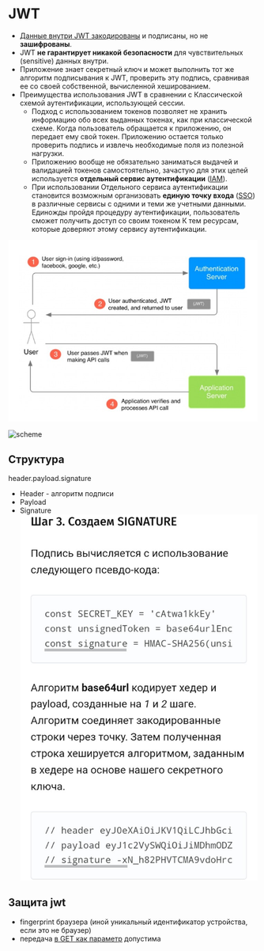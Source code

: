 # JWT

- [Данные внутри JWT закодированы](https://gist.github.com/zmts/802dc9c3510d79fd40f9dc38a12bccfc) и подписаны, но не __зашифрованы__.
- JWT __не гарантирует никакой безопасности__ для чувствительных (sensitive) данных внутри.
- Приложение знает секретный ключ и может выполнить тот же алгоритм подписывания к JWT, проверить эту подпись, сравнивая ее со своей собственной, вычисленной хешированием.
- Преимущества использования JWT в сравнении с Классической схемой аутентификации, использующей сессии.
  - Подход с использованием токенов позволяет не хранить информацию обо всех выданных токенах, как при классической схеме. Когда пользователь обращается к приложению, он передает ему свой токен. Приложению остается только проверить подпись и извлечь необходимые поля из полезной нагрузки.
  - Приложению вообще не обязательно заниматься выдачей и валидацией токенов самостоятельно, зачастую для этих целей используется __отдельный сервис аутентификации__ ([IAM](../arch/system.class/iam.md)).
  - При использовании Отдельного сервиса аутентификации становится возможным организовать __единую точку входа__ ([SSO](../arch/pattern/system.design/sso.md)) в различные сервисы с одними и теми же учетными данными. Единожды пройдя процедуру аутентификации, пользователь сможет получить доступ со своим токеном К тем ресурсам, которые доверяют этому сервису аутентификации.

![flow](../img/technology/jwt.jpg)

![scheme](https://blog.bytebytego.com/p/ep34-session-cookie-jwt-token-sso)

## Структура

header.payload.signature

- Header - алгоритм подписи
- Payload
- Signature
![sign](../img/technology/jwt.sign.jpg)

## Защита jwt

- fingerprint браузера (иной уникальный идентификатор устройства, если это не браузер)
- передача [в GET как параметр](https://stackoverflow.com/questions/32722952/is-it-safe-to-put-a-jwt-into-the-url-as-a-query-parameter-of-a-get-request) допустима
